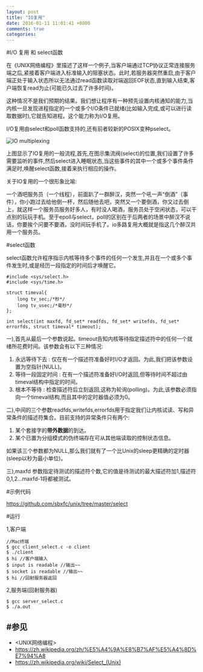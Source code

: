 ```yaml
---
layout: post
title: "IO复用"
date: 2016-01-11 11:01:41 +0800
comments: true
categories: 
---
```


#I/O 复用 和 select函数



在《UNIX网络编程》里描述了这样一个例子,当客户端通过TCP协议正常连接服务端之后,紧接着客户端进入标准输入的阻塞状态。此时,若服务器突然重启,由于客户端正处于输入状态所以无法通过read函数读取对端返回EOF状态,直到输入结束,客户端恢复read为止(可能已久过去了许多时间)。

这种情况不是我们预期的结果。我们想让程序有一种预先设置内核通知的能力,当内核一旦发现进程指定的一个或多个I/O条件已就绪(比如输入完成,或可以进行读取数据时),它就告知进程。这个能力称为I/O复用。

I/O复用由select和poll函数支持的,还有前者较新的POSIX变种pselect。

![IO multiplexing](/images/2016/1/io_multiplexing.png)

上图显示了IO复用的一般流程,首先,在图示集流阀(select)的位置,我们设置了许多需要监听的事件,然后select进入睡眠状态,当这些事件的其中一个或多个事件条件满足时,唤醒select函数,接着来执行相应的操作。

关于IO复用的一个很形象比喻:

一个酒吧服务员（一个线程），前面趴了一群醉汉，突然一个吼一声“倒酒”（事件），你小跑过去给他倒一杯，然后随他去吧，突然又一个要倒酒，你又过去倒上，就这样一个服务员服务好多人，有时没人喝酒，服务员处于空闲状态，可以干点别的玩玩手机。至于epoll与select，poll的区别在于后两者的场景中醉汉不说话，你要挨个问要不要酒，没时间玩手机了。io多路复用大概就是指这几个醉汉共用一个服务员。

#select函数

select函数允许程序指示内核等待多个事件的任何一个发生,并且在一个或多个事件发生时,或是经历一段指定的时间后才唤醒它。

	#include <sys/select.h>
	#include <sys/time.h>
	
	struct timeval{
		long tv_sec;/*秒*/
		long tv_usec;/*毫秒*/
	};
	
	int select(int maxfd, fd_set* readfds, fd_set* writefds, fd_set* errorfds, struct timeval* timeout);

一),首先从最后一个参数说起。timeout告知内核等待指定描述符中的任何一个就绪所花费时间。该参数会有以下三种情况:

1. 永远等待下去 : 仅在有一个描述符准备好时I/O才返回。为此,我们把该参数设置为空指针(NULL)。
2. 等待一段固定时间 : 在有一个描述符准备好I/O时返回,但等待时间不超过由timeval结构中指定的时间。
3. 根本不等待 : 检查描述符后立刻返回,这称为轮询(polling)。为此,该参数必须指向一个timeval结构,而且其中的定时器值必须为0。

二),中间的三个参数readfds,writefds,errorfds用于指定我们让内核试读、写和异常条件的描述符集合。目前支持的异常条件只有两个:

1. 某个套接字的**带外数据**的到达。
2. 某个已置为分组模式的伪终端存在可从其他端读取的控制状态信息。

如果该三个参数都为NULL,那么我们就有了一个比Unix的sleep更精确的定时器(sleep以秒为最小单位)。

三),maxfd 参数指定待测试的描述符个数,它的值是待测试的最大描述符加1,描述符0,1,2...maxfd-1将都被测试。
	
#示例代码

<https://github.com/sbxfc/unix/tree/master/select>

#运行
	
1,客户端

	//Mac终端 
	$ gcc client_select.c -o client
	$ ./client
	$ hi //客户端输入
	$ input is readable //输出~~
	$ socket is readable //输出~~
	$ hi //回射服务器返回
	
2,服务端(回射服务器)
	
	$ gcc server_select.c
	$ ./a.out 
	
#参见
---
- <UNIX网络编程>
- <https://zh.wikipedia.org/zh/%E5%A4%9A%E8%B7%AF%E5%A4%8D%E7%94%A8>
- <https://zh.wikipedia.org/wiki/Select_(Unix)>